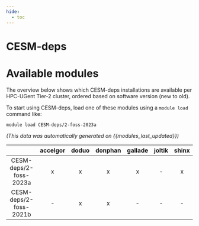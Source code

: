 ```yaml
---
hide:
  - toc
---
```


CESM-deps
=========

# Available modules


The overview below shows which CESM-deps installations are available per HPC-UGent Tier-2 cluster, ordered based on software version (new to old).

To start using CESM-deps, load one of these modules using a `module load` command like:

```shell
module load CESM-deps/2-foss-2023a
```

*(This data was automatically generated on {{modules_last_updated}})*  

| |accelgor|doduo|donphan|gallade|joltik|shinx|
| :---: | :---: | :---: | :---: | :---: | :---: | :---: |
|CESM-deps/2-foss-2023a|x|x|x|x|-|x|
|CESM-deps/2-foss-2021b|-|x|x|-|-|-|
